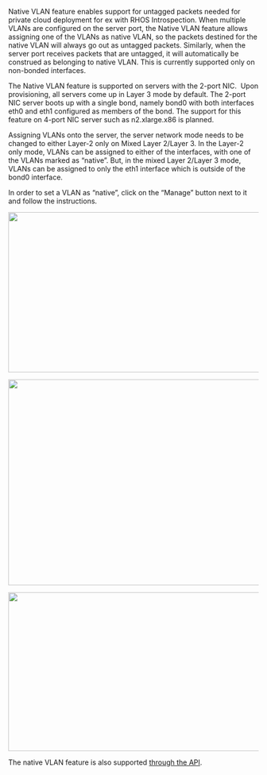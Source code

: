 <!--<meta>
{
    "title":"Native VLAN",
}
</meta>-->


Native VLAN feature enables support for untagged packets needed for private cloud deployment for ex with RHOS Introspection. When multiple VLANs are configured on the server port, the Native VLAN feature allows assigning one of the VLANs as native VLAN, so the packets destined for the native VLAN will always go out as untagged packets. Similarly, when the server port receives packets that are untagged, it will automatically be construed as belonging to native VLAN. This is currently supported only on non-bonded interfaces.</p>

<p>The Native VLAN feature is supported on servers with the 2-port NIC. &nbsp;Upon provisioning, all servers come up in Layer 3 mode by default. The 2-port NIC server boots up with a single bond, namely bond0 with both interfaces eth0 and eth1 configured as members of the bond. The support for this feature on 4-port NIC server such as n2.xlarge.x86 is planned.&nbsp;</p>

<p>Assigning VLANs onto the server, the server network mode needs to be changed to either Layer-2 only on Mixed Layer 2/Layer 3. In the Layer-2 only mode, VLANs can be assigned to either of the interfaces, with one of the VLANs marked as &ldquo;native&rdquo;. But, in the mixed Layer 2/Layer 3 mode, VLANs can be assigned to only the eth1 interface which is outside of the bond0 interface.&nbsp;</p>

<p>In order to set a VLAN as &ldquo;native&rdquo;, click on the &ldquo;Manage&rdquo; button next to it and follow the instructions.&nbsp;</p>

<p><img src="https://deskpro-cloud.s3.amazonaws.com/files/26944/1877/1876413QJWKNHTAKTJJHQM0-1556575862642.png" class="fr-fic fr-dii" width="624" height="323"></p>

<p><img src="https://deskpro-cloud.s3.amazonaws.com/files/26944/1877/1876412JKWSPKHYXKGGMAS0-1556575862432.png" class="fr-fic fr-dii" width="624" height="415"></p>

<p><img src="https://deskpro-cloud.s3.amazonaws.com/files/26944/1877/1876411HNMXMGJQMDGAHTQ0-1556575862198.png" class="fr-fic fr-dii" width="624" height="320"></p>

<p>The native VLAN feature is also supported <a href="https://gist.github.com/usrdev/347ccb21372da862c92c00035e4bf5a5">through the API</a>.&nbsp;</p>

<p>
	<br>
</p>
